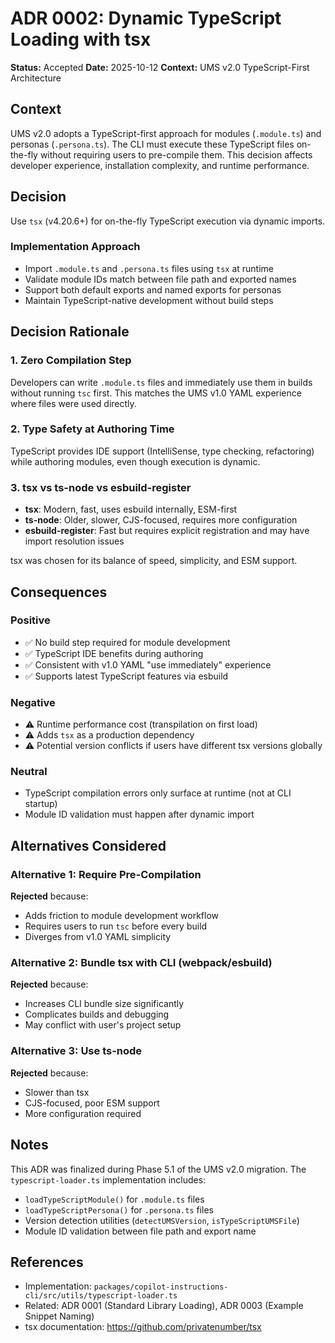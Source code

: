 # ADR 0002: Dynamic TypeScript Loading with tsx

**Status:** Accepted
**Date:** 2025-10-12
**Context:** UMS v2.0 TypeScript-First Architecture

## Context

UMS v2.0 adopts a TypeScript-first approach for modules (`.module.ts`) and personas (`.persona.ts`). The CLI must execute these TypeScript files on-the-fly without requiring users to pre-compile them. This decision affects developer experience, installation complexity, and runtime performance.

## Decision

Use `tsx` (v4.20.6+) for on-the-fly TypeScript execution via dynamic imports.

### Implementation Approach
- Import `.module.ts` and `.persona.ts` files using `tsx` at runtime
- Validate module IDs match between file path and exported names
- Support both default exports and named exports for personas
- Maintain TypeScript-native development without build steps

## Decision Rationale

### 1. Zero Compilation Step
Developers can write `.module.ts` files and immediately use them in builds without running `tsc` first. This matches the UMS v1.0 YAML experience where files were used directly.

### 2. Type Safety at Authoring Time
TypeScript provides IDE support (IntelliSense, type checking, refactoring) while authoring modules, even though execution is dynamic.

### 3. tsx vs ts-node vs esbuild-register
- **tsx**: Modern, fast, uses esbuild internally, ESM-first
- **ts-node**: Older, slower, CJS-focused, requires more configuration
- **esbuild-register**: Fast but requires explicit registration and may have import resolution issues

tsx was chosen for its balance of speed, simplicity, and ESM support.

## Consequences

### Positive
- ✅ No build step required for module development
- ✅ TypeScript IDE benefits during authoring
- ✅ Consistent with v1.0 YAML "use immediately" experience
- ✅ Supports latest TypeScript features via esbuild

### Negative
- ⚠️ Runtime performance cost (transpilation on first load)
- ⚠️ Adds `tsx` as a production dependency
- ⚠️ Potential version conflicts if users have different tsx versions globally

### Neutral
- TypeScript compilation errors only surface at runtime (not at CLI startup)
- Module ID validation must happen after dynamic import

## Alternatives Considered

### Alternative 1: Require Pre-Compilation
**Rejected** because:
- Adds friction to module development workflow
- Requires users to run `tsc` before every build
- Diverges from v1.0 YAML simplicity

### Alternative 2: Bundle tsx with CLI (webpack/esbuild)
**Rejected** because:
- Increases CLI bundle size significantly
- Complicates builds and debugging
- May conflict with user's project setup

### Alternative 3: Use ts-node
**Rejected** because:
- Slower than tsx
- CJS-focused, poor ESM support
- More configuration required

## Notes

This ADR was finalized during Phase 5.1 of the UMS v2.0 migration. The `typescript-loader.ts` implementation includes:
- `loadTypeScriptModule()` for `.module.ts` files
- `loadTypeScriptPersona()` for `.persona.ts` files
- Version detection utilities (`detectUMSVersion`, `isTypeScriptUMSFile`)
- Module ID validation between file path and export name

## References

- Implementation: `packages/copilot-instructions-cli/src/utils/typescript-loader.ts`
- Related: ADR 0001 (Standard Library Loading), ADR 0003 (Example Snippet Naming)
- tsx documentation: https://github.com/privatenumber/tsx
